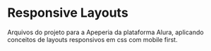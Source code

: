 # Responsive Layouts
Arquivos do projeto para a Apeperia da plataforma Alura, aplicando conceitos de layouts responsivos em css com mobile first.
